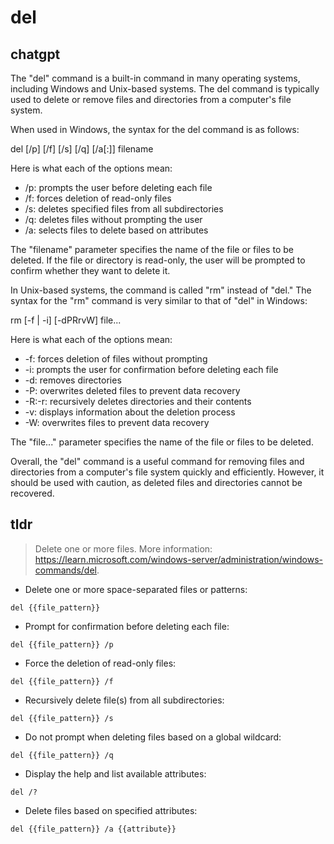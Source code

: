 # del 
## chatgpt 
The "del" command is a built-in command in many operating systems, including Windows and Unix-based systems. The del command is typically used to delete or remove files and directories from a computer's file system.

When used in Windows, the syntax for the del command is as follows:

del [/p] [/f] [/s] [/q] [/a[:]] filename

Here is what each of the options mean:

- /p: prompts the user before deleting each file
- /f: forces deletion of read-only files
- /s: deletes specified files from all subdirectories
- /q: deletes files without prompting the user
- /a: selects files to delete based on attributes

The "filename" parameter specifies the name of the file or files to be deleted. If the file or directory is read-only, the user will be prompted to confirm whether they want to delete it.

In Unix-based systems, the command is called "rm" instead of "del." The syntax for the "rm" command is very similar to that of "del" in Windows:

rm [-f | -i] [-dPRrvW] file...

Here is what each of the options mean:

- -f: forces deletion of files without prompting
- -i: prompts the user for confirmation before deleting each file
- -d: removes directories
- -P: overwrites deleted files to prevent data recovery
- -R:-r: recursively deletes directories and their contents
- -v: displays information about the deletion process
- -W: overwrites files to prevent data recovery

The "file..." parameter specifies the name of the file or files to be deleted.

Overall, the "del" command is a useful command for removing files and directories from a computer's file system quickly and efficiently. However, it should be used with caution, as deleted files and directories cannot be recovered. 

## tldr 
 
> Delete one or more files.
> More information: <https://learn.microsoft.com/windows-server/administration/windows-commands/del>.

- Delete one or more space-separated files or patterns:

`del {{file_pattern}}`

- Prompt for confirmation before deleting each file:

`del {{file_pattern}} /p`

- Force the deletion of read-only files:

`del {{file_pattern}} /f`

- Recursively delete file(s) from all subdirectories:

`del {{file_pattern}} /s`

- Do not prompt when deleting files based on a global wildcard:

`del {{file_pattern}} /q`

- Display the help and list available attributes:

`del /?`

- Delete files based on specified attributes:

`del {{file_pattern}} /a {{attribute}}`
